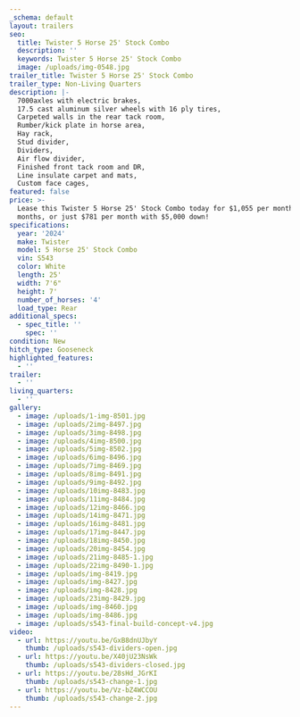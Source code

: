 ```yaml
---
_schema: default
layout: trailers
seo:
  title: Twister 5 Horse 25' Stock Combo
  description: ''
  keywords: Twister 5 Horse 25' Stock Combo
  image: /uploads/img-0548.jpg
trailer_title: Twister 5 Horse 25' Stock Combo
trailer_type: Non-Living Quarters
description: |-
  7000axles with electric brakes,
  17.5 cast aluminum silver wheels with 16 ply tires,
  Carpeted walls in the rear tack room,
  Rumber/kick plate in horse area,
  Hay rack,
  Stud divider,
  Dividers,
  Air flow divider,
  Finished front tack room and DR,
  Line insulate carpet and mats,
  Custom face cages,
featured: false
price: >-
  Lease this Twister 5 Horse 25' Stock Combo today for $1,055 per month for 36
  months, or just $781 per month with $5,000 down! 
specifications:
  year: '2024'
  make: Twister
  model: 5 Horse 25' Stock Combo
  vin: S543
  color: White
  length: 25'
  width: 7'6"
  height: 7'
  number_of_horses: '4'
  load_type: Rear
additional_specs:
  - spec_title: ''
    spec: ''
condition: New
hitch_type: Gooseneck
highlighted_features:
  - ''
trailer:
  - ''
living_quarters:
  - ''
gallery:
  - image: /uploads/1-img-8501.jpg
  - image: /uploads/2img-8497.jpg
  - image: /uploads/3img-8498.jpg
  - image: /uploads/4img-8500.jpg
  - image: /uploads/5img-8502.jpg
  - image: /uploads/6img-8496.jpg
  - image: /uploads/7img-8469.jpg
  - image: /uploads/8img-8491.jpg
  - image: /uploads/9img-8492.jpg
  - image: /uploads/10img-8483.jpg
  - image: /uploads/11img-8484.jpg
  - image: /uploads/12img-8466.jpg
  - image: /uploads/14img-8471.jpg
  - image: /uploads/16img-8481.jpg
  - image: /uploads/17img-8447.jpg
  - image: /uploads/18img-8450.jpg
  - image: /uploads/20img-8454.jpg
  - image: /uploads/21img-8485-1.jpg
  - image: /uploads/22img-8490-1.jpg
  - image: /uploads/img-8419.jpg
  - image: /uploads/img-8427.jpg
  - image: /uploads/img-8428.jpg
  - image: /uploads/23img-8429.jpg
  - image: /uploads/img-8460.jpg
  - image: /uploads/img-8486.jpg
  - image: /uploads/s543-final-build-concept-v4.jpg
video:
  - url: https://youtu.be/GxB8dnUJbyY
    thumb: /uploads/s543-dividers-open.jpg
  - url: https://youtu.be/X40jU23NsWk
    thumb: /uploads/s543-dividers-closed.jpg
  - url: https://youtu.be/28sHd_JGrKI
    thumb: /uploads/s543-change-1.jpg
  - url: https://youtu.be/Vz-bZ4WCCOU
    thumb: /uploads/s543-change-2.jpg
---
```

